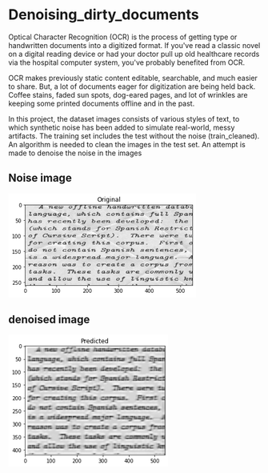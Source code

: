 # Denoising_dirty_documents

Optical Character Recognition (OCR) is the process of getting type or handwritten documents into a digitized format. If you've read a classic novel on a digital reading device or had your doctor pull up old healthcare records via the hospital computer system, you've probably benefited from OCR.

OCR makes previously static content editable, searchable, and much easier to share. But, a lot of documents eager for digitization are being held back. Coffee stains, faded sun spots, dog-eared pages, and lot of wrinkles are keeping some printed documents offline and in the past. 

In this project, the dataset images consists of various styles of text, to which synthetic noise has been added to simulate real-world, messy artifacts. The training set includes the test without the noise (train_cleaned). An algorithm is needed to clean the images in the test set. An attempt is made to denoise the noise in the images

Noise image
------------

![image1](pics/test.png)

denoised image
-----------------

![image2](pics/pred.png)
